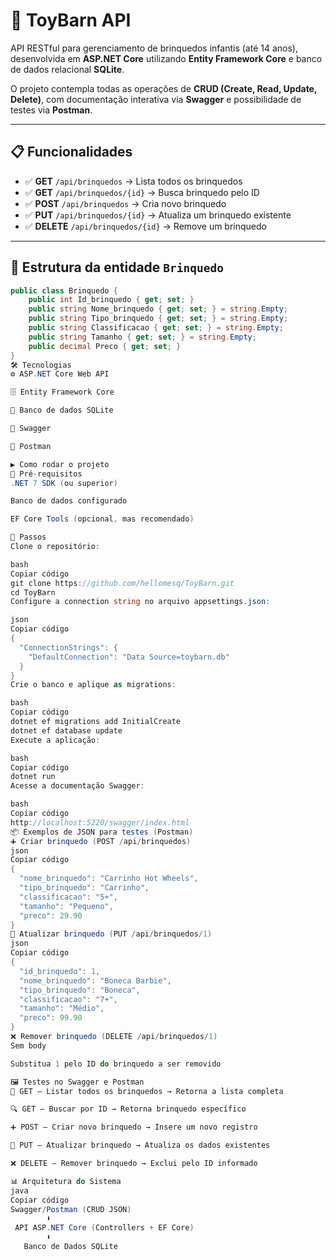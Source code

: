 # 🎠 ToyBarn API

API RESTful para gerenciamento de brinquedos infantis (até 14 anos), desenvolvida em **ASP.NET Core** utilizando **Entity Framework Core** e banco de dados relacional **SQLite**.  

O projeto contempla todas as operações de **CRUD (Create, Read, Update, Delete)**, com documentação interativa via **Swagger** e possibilidade de testes via **Postman**.

---

## 📋 Funcionalidades

- ✅ **GET** `/api/brinquedos` → Lista todos os brinquedos  
- ✅ **GET** `/api/brinquedos/{id}` → Busca brinquedo pelo ID  
- ✅ **POST** `/api/brinquedos` → Cria novo brinquedo  
- ✅ **PUT** `/api/brinquedos/{id}` → Atualiza um brinquedo existente  
- ✅ **DELETE** `/api/brinquedos/{id}` → Remove um brinquedo  

---

## 🧩 Estrutura da entidade `Brinquedo`

```csharp
public class Brinquedo {
    public int Id_brinquedo { get; set; }
    public string Nome_brinquedo { get; set; } = string.Empty;
    public string Tipo_brinquedo { get; set; } = string.Empty;
    public string Classificacao { get; set; } = string.Empty;
    public string Tamanho { get; set; } = string.Empty;
    public decimal Preco { get; set; }
}
🛠️ Tecnologias
⚙️ ASP.NET Core Web API

🗄️ Entity Framework Core

💾 Banco de dados SQLite

📑 Swagger

🔬 Postman

▶️ Como rodar o projeto
🔹 Pré-requisitos
.NET 7 SDK (ou superior)

Banco de dados configurado

EF Core Tools (opcional, mas recomendado)

🔹 Passos
Clone o repositório:

bash
Copiar código
git clone https://github.com/hellomesq/ToyBarn.git
cd ToyBarn
Configure a connection string no arquivo appsettings.json:

json
Copiar código
{
  "ConnectionStrings": {
    "DefaultConnection": "Data Source=toybarn.db"
  }
}
Crie o banco e aplique as migrations:

bash
Copiar código
dotnet ef migrations add InitialCreate
dotnet ef database update
Execute a aplicação:

bash
Copiar código
dotnet run
Acesse a documentação Swagger:

bash
Copiar código
http://localhost:5220/swagger/index.html
📦 Exemplos de JSON para testes (Postman)
➕ Criar brinquedo (POST /api/brinquedos)
json
Copiar código
{
  "nome_brinquedo": "Carrinho Hot Wheels",
  "tipo_brinquedo": "Carrinho",
  "classificacao": "5+",
  "tamanho": "Pequeno",
  "preco": 29.90
}
🔄 Atualizar brinquedo (PUT /api/brinquedos/1)
json
Copiar código
{
  "id_brinquedo": 1,
  "nome_brinquedo": "Boneca Barbie",
  "tipo_brinquedo": "Boneca",
  "classificacao": "7+",
  "tamanho": "Médio",
  "preco": 99.90
}
❌ Remover brinquedo (DELETE /api/brinquedos/1)
Sem body

Substitua 1 pelo ID do brinquedo a ser removido

🖼️ Testes no Swagger e Postman
📄 GET – Listar todos os brinquedos → Retorna a lista completa

🔍 GET – Buscar por ID → Retorna brinquedo específico

➕ POST – Criar novo brinquedo → Insere um novo registro

🔄 PUT – Atualizar brinquedo → Atualiza os dados existentes

❌ DELETE – Remover brinquedo → Exclui pelo ID informado

📊 Arquitetura do Sistema
java
Copiar código
Swagger/Postman (CRUD JSON)
        ⬇
 API ASP.NET Core (Controllers + EF Core)
        ⬇
   Banco de Dados SQLite
